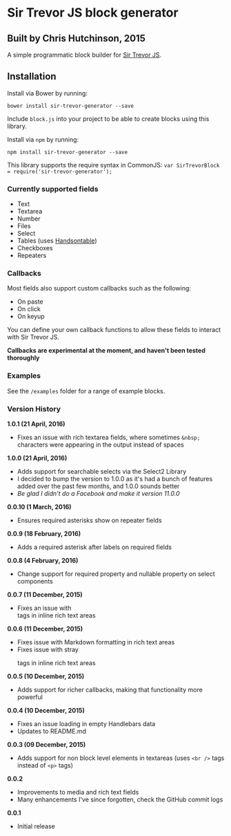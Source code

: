 # Sir Trevor JS block generator

## Built by Chris Hutchinson, 2015

A simple programmatic block builder for [Sir Trevor JS](http://www.github.com/madebymany/sir-trevor-js).


## Installation

Install via Bower by running:
    
    bower install sir-trevor-generator --save

Include `block.js` into your project to be able to create blocks using this library.

Install via `npm` by running:
    
    npm install sir-trevor-generator --save

This library supports the require syntax in CommonJS: `var SirTrevorBlock = require('sir-trevor-generator');`


### Currently supported fields

- Text
- Textarea
- Number 
- Files
- Select
- Tables (uses [Handsontable](http://handsontable.com/))
- Checkboxes
- Repeaters


### Callbacks

Most fields also support custom callbacks such as the following:
- On paste
- On click
- On keyup

You can define your own callback functions to allow these fields to interact with Sir Trevor JS.

**Callbacks are experimental at the moment, and haven't been tested thoroughly**


### Examples

See the `/examples` folder for a range of example blocks.


### Version History

**1.0.1 (21 April, 2016)**

- Fixes an issue with rich textarea fields, where sometimes `&nbsp;` characters were appearing in the output instead of spaces

**1.0.0 (21 April, 2016)**

- Adds support for searchable selects via the Select2 Library
- I decided to bump the version to 1.0.0 as it's had a bunch of features added over the past few months, and 1.0.0 sounds better
- _Be glad I didn't do a Facebook and make it version 11.0.0_

**0.0.10 (1 March, 2016)**

- Ensures required asterisks show on repeater fields

**0.0.9 (18 February, 2016)**

- Adds a required asterisk after labels on required fields

**0.0.8 (4 February, 2016)**

- Change support for required property and nullable property on select components

**0.0.7 (11 December, 2015)**

- Fixes an issue with <br> tags in inline rich text areas

**0.0.6 (11 December, 2015)**

- Fixes issue with Markdown formatting in rich text areas
- Fixes issue with stray <p> tags in inline rich text areas

**0.0.5 (10 December, 2015)**

- Adds support for richer callbacks, making that functionality more powerful

**0.0.4 (10 December, 2015)**

- Fixes an issue loading in empty Handlebars data
- Updates to README.md

**0.0.3 (09 December, 2015)**

- Adds support for non block level elements in textareas (uses `<br />` tags instead of `<p>` tags)

**0.0.2**

- Improvements to media and rich text fields
- Many enhancements I've since forgotten, check the GitHub commit logs

**0.0.1**

- Initial release